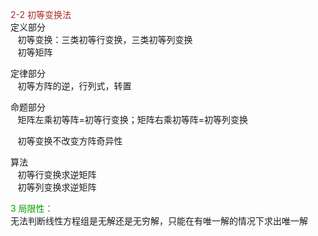<font color=brown>2-2 初等变换法</font>  
定义部分  
 $\enspace$ 初等变换：三类初等行变换，三类初等列变换  
 $\enspace$ 初等矩阵  
  
定律部分  
 $\enspace$ 初等方阵的逆，行列式，转置  
  
命题部分  
 $\enspace$ 矩阵左乘初等阵=初等行变换；矩阵右乘初等阵=初等列变换  
  
 $\enspace$ 初等变换不改变方阵奇异性  
  
算法  
 $\enspace$ 初等行变换求逆矩阵  
 $\enspace$ 初等列变换求逆矩阵  
  
<font color=syan>3 局限性：</font>  
无法判断线性方程组是无解还是无穷解，只能在有唯一解的情况下求出唯一解  
